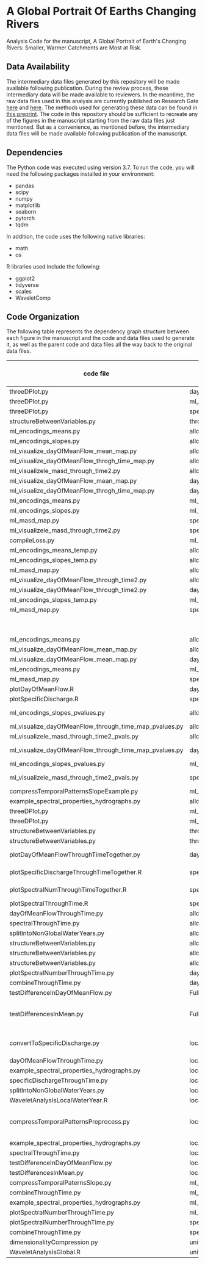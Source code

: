 # A Global Portrait Of Earths Changing Rivers
Analysis Code for the manuscript, A Global Portrait of Earth's Changing Rivers: Smaller, Warmer Catchments are Most at Risk.

## Data Availability

The intermediary data files generated by this repository will be made available following publication. During the review process, these intermediary data will be made available to reviewers. In the meantime, the raw data files used in this analysis are currently published on Research Gate [here](https://www.researchgate.net/publication/354085237_Daily_Streamflow_Data_hemisphere_corrected#fullTextFileContent) and [here](https://www.researchgate.net/publication/354080229_Streamflow_Metrics_and_Catchment_Characteristics_for_Global_Streamflow_Dataset). The methods used for generating these data can be found in [this preprint](https://www.researchgate.net/publication/354197150_The_Music_of_Rivers_How_the_Mathematics_of_Waves_Reveals_Global_Drivers_of_Streamflow_Regime). The code in this repository should be sufficient to recreate any of the figures in the manuscript starting from the raw data files just mentioned. But as a convenience, as mentioned before, the intermediary data files will be made available following publication of the manuscript. 

## Dependencies

The Python code was executed using version 3.7. To run the code, you will need the following packages installed in your environment:

- pandas
- scipy
- numpy
- matplotlib
- seaborn
- pytorch
- tqdm

In addition, the code uses the following native libraries:
- math
- os


R libraries used include the following:
- ggplot2
- tidyverse
- scales
- WaveletComp


## Code Organization

The following table represents the dependency graph structure between each figure in the manuscript and the code and data files used to generate it, as well as the parent code and data files all the way back to the original data files.

code file | input file | output file | figure produced (if any) | Notes
-------------- | ---- | -------- | ------ | -----
threeDPlot.py | day_of_mean_flow_vs_size.csv |  | 1 | All panels
threeDPlot.py | ml_slope_encodings1.csv |  | 1 | 
threeDPlot.py | specific_discharge_vs_size.csv |  | 1 | 
structureBetweenVariables.py | throughTimeCombined.csv |  | 2 | All panels
ml_encodings_means.py | alldata.csv |  | 3 | 
ml_encodings_slopes.py  | alldata.csv |  | 3 | 
ml_visualize_dayOfMeanFlow_mean_map.py | alldata.csv |  | 3 | 
ml_visualize_dayOfMeanFlow_throgh_time_map.py | alldata.csv |  | 3 | 
ml_visualizele_masd_through_time2.py | alldata.csv |  | 3 | 
ml_visualize_dayOfMeanFlow_mean_map.py | dayOfMeanFlowThroughTime.csv |  | 3 | Panel D
ml_visualize_dayOfMeanFlow_throgh_time_map.py | dayOfMeanFlowThroughTime.csv |  | 3 | Panel C
ml_encodings_means.py | ml_slope_encodings1.csv |  | 3 | Panel F
ml_encodings_slopes.py  | ml_slope_encodings1.csv |  | 3 | Panel E
ml_masd_map.py | specific_discharge_vs_size.csv |  | 3 | Panel B
ml_visualizele_masd_through_time2.py | specific_discharge_vs_size.csv |  | 3 | Panel A
compileLoss.py | ml_exampleXslope_encodings_loss_.csv |  | S1 | 
ml_encodings_means_temp.py | alldata.csv |  | S10 | Panel C
ml_encodings_slopes_temp.py | alldata.csv |  | S10 | Panel F
ml_masd_map.py | alldata.csv |  | S10 | 
ml_visualize_dayOfMeanFlow_through_time2.py | alldata.csv |  | S10 | 
ml_visualize_dayOfMeanFlow_through_time2.py | dayOfMeanFlowThroughTime.csv |  | S10 | Panel E
ml_encodings_slopes_temp.py | ml_slope_encodings1.csv |  | S10 | 
ml_masd_map.py | specific_discharge_vs_size.csv |  | S10 | Panel A
|  |  |  | S10 | Panel B
|  |  |  | S10 | Panel D
ml_encodings_means.py | alldata.csv |  | S11 | 
ml_visualize_dayOfMeanFlow_mean_map.py | alldata.csv |  | S11 | 
ml_visualize_dayOfMeanFlow_mean_map.py | dayOfMeanFlowThroughTime.csv |  | S11 | Panel B
ml_encodings_means.py | ml_slope_encodings1.csv |  | S11 | Panel C
ml_masd_map.py | specific_discharge_vs_size.csv |  | S11 | Panel A
plotDayOfMeanFlow.R | day_of_mean_flow_vs_size.csv |  | S12 | Panel B
plotSpecificDischarge.R  | specific_discharge_vs_size.csv |  | S12 | Panel A
ml_encodings_slopes_pvalues.py | alldata.csv |  | S13 | Panels E and F
ml_visualize_dayOfMeanFlow_through_time_map_pvalues.py | alldata.csv |  | S13 | 
ml_visualizele_masd_through_time2_pvals.py | alldata.csv |  | S13 | 
ml_visualize_dayOfMeanFlow_through_time_map_pvalues.py | dayOfMeanFlowThroughTime.csv |  | S13 | Panels C and D
ml_encodings_slopes_pvalues.py | ml_slope_encodings1.csv |  | S13 | 
ml_visualizele_masd_through_time2_pvals.py | specific_discharge_vs_size.csv |  | S13 | panels A and B
compressTemporalPatternsSlopeExample.py | ml_all_years_data_separate.csv | ml_exampleXslope_encodings_loss_.csv | S2 | 
example_spectral_properties_hydrographs.py | alldata.csv |  | S3 | All panels
threeDPlot.py | ml_encodings_1.csv |  | S4 | All panels
threeDPlot.py | ml_encodings_1.csv |  | S5 | All panels
structureBetweenVariables.py | throughTimeCombined.csv |  | S6 | All panels
structureBetweenVariables.py | throughTimeCombined.csv |  | S7 | All panels
plotDayOfMeanFlowThroughTimeTogether.py | dayOfMeanFlowThroughTime.csv |  | S8 | "Panels D, E, and F"
plotSpecificDischargeThroughTimeTogether.R | specificDischargeThroughTime.csv |  | S8 | "Panels A, B, and C"
plotSpectralNumThroughTimeTogether.R | spectralNumber_acrossTime.csv |  | S8 | "Panels G, H, and I"
plotSpectralThroughTime.R | spectralPowersThroughTime.csv |  | S9 | 
dayOfMeanFlowThroughTime.py | alldata.csv | dayOfMeanFlowThroughTime.csv |  | 
spectralThroughTime.py | alldata.csv | spectralPowersThroughTime.csv |  | 
splitIntoNonGlobalWaterYears.py | alldata.csv | localWaterYear |  | 
structureBetweenVariables.py | alldata_hemisphereCorrected.csv |  |  | 
structureBetweenVariables.py | alldata_hemisphereCorrected.csv |  |  | 
structureBetweenVariables.py | alldata_hemisphereCorrected.csv |  |  | 
plotSpectralNumberThroughTime.py | day_of_mean_flow_vs_size.csv | spectralNumber_acrossTime.csv |  | 
combineThroughTime.py | dayOfMeanFlowThroughTime.csv | throughTimeCombined.csv |  | 
testDifferenceInDayOfMeanFlow.py | FullDatabase.csv | day_of_mean_flow_vs_size.csv |  | 
testDifferencesInMean.py | FulLDatabase.csv | specific_discharge_vs_size.csv |  | Convert discharge to specific disharge data
convertToSpecificDischarge.py | localWaterYear | localWaterYear |  | converts to specific discharge
dayOfMeanFlowThroughTime.py | localWaterYear | dayOfMeanFlowThroughTime.csv |  | 
example_spectral_properties_hydrographs.py | localWaterYear |  |  | 
specificDischargeThroughTime.py | localWaterYear | specificDischargeThroughTime.csv |  | 
splitIntoNonGlobalWaterYears.py | localWaterYear | universallyAlignedGlobalFlow_DailyQ2_column.csv |  | 
WaveletAnalysisLocalWaterYear.R | localWaterYear | localWaterYearSpectralDecomposition |  | 
compressTemporalPatternsPreprocess.py | localWaterYearSpectralDecomposition | ml_all_years_data_separate.csv |  | create dataset for dimensionality compression
example_spectral_properties_hydrographs.py | localWaterYearSpectralDecomposition |  |  | 
spectralThroughTime.py | localWaterYearSpectralDecomposition | spectralPowersThroughTime.csv |  | 
testDifferenceInDayOfMeanFlow.py | localWaterYearSpectralDecomposition | day_of_mean_flow_vs_size.csv |  | 
testDifferencesInMean.py | localWaterYearSpectralDecomposition | specific_discharge_vs_size.csv |  | 
compressTemporalPaternsSlope.py | ml_all_years_data_separate.csv | ml_slope_encodings1.csv |  | 
combineThroughTime.py | ml_slope_encodings1.csv | throughTimeCombined.csv |  | 
example_spectral_properties_hydrographs.py | ml_slope_encodings1.csv |  |  | 
plotSpectralNumberThroughTime.py | ml_slope_encodings1.csv | spectralNumber_acrossTime.csv |  | 
plotSpectralNumberThroughTime.py | specific_discharge_vs_size.csv | spectralNumber_acrossTime.csv |  | 
combineThroughTime.py | specificDischargeThroughTime.csv | throughTimeCombined.csv |  | 
dimensionalityCompression.py | universallyAligned_powers.csv | ml_encodings1.csv |  | 
WaveletAnalysisGlobal.R | universallyAlignedGlobalFlow_DailyQ2_column.csv | universallyAligned_powers.csv |  | 
